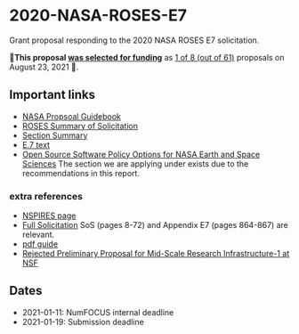 # 2020-NASA-ROSES-E7
Grant proposal responding to the 2020 NASA ROSES E7 solicitation.

🎉**This proposal [was selected for
funding](https://discourse.matplotlib.org/t/maplotlib-selected-for-nasa-roses-ostfl-2020/22303)**
as [1 of 8 (out of
61)](https://nspires.nasaprs.com/external/viewrepositorydocument/cmdocumentid=843923/solicitationId=%7B958CF134-D655-E512-B5AD-84501D14A0C1%7D/viewSolicitationDocument=1/OSTFL20%20Abstracts.pdf) proposals on August 23, 2021 🎉.

## Important links

 - [NASA Propsoal Guidebook](https://prod.nais.nasa.gov/pub/pub_library/srba/documents/2020_edition_Proposers_Guidebook.pdf)
 - [ROSES Summary of Solicitation](https://nspires.nasaprs.com/external/viewrepositorydocument/cmdocumentid=735965/solicitationId=%7B958CF134-D655-E512-B5AD-84501D14A0C1%7D/viewSolicitationDocument=1/ROSES%202020%20SoS%20ISS%20POC%20change%20070620.pdf)
 - [Section Summary](https://nspires.nasaprs.com/external/viewrepositorydocument/cmdocumentid=731325/amp;solicitationId=%7B8B0CEB4B-589D-C3E6-055E-3D5DD840126E%7D/amp;viewSolicitationDocument=1/E.1%20Cross%20Division%20Overview.pdf)
 - [E.7 text](https://nspires.nasaprs.com/external/viewrepositorydocument/cmdocumentid=731335/solicitationId=%7B958CF134-D655-E512-B5AD-84501D14A0C1%7D/viewSolicitationDocument=1/E.7%20OS%20tools%20Amend%2059%20phone%20correct.pdf)
 - [Open Source Software Policy Options for NASA Earth and Space Sciences](https://sites.nationalacademies.org/SSB/CurrentProjects/SSB_178892)
   The section we are applying under exists due to the recommendations
   in this report.

### extra references

 - [NSPIRES page](https://nspires.nasaprs.com/external/solicitations/summary.do?solId={958CF134-D655-E512-B5AD-84501D14A0C1}&path=&method=init)
 - [Full Solicitation](https://nspires.nasaprs.com/external/viewrepositorydocument/cmdocumentid=735966/solicitationId=%7B958CF134-D655-E512-B5AD-84501D14A0C1%7D/viewSolicitationDocument=1/FULL%20ROSES-2020_Amend78_clarify.pdf) SoS (pages 8-72) and Appendix E7 (pages 864-867) are relevant.
 - [pdf guide](https://nspires.nasaprs.com/tutorials/PDF_Guidelines.pdf)
 - [Rejected Preliminary Proposal for Mid-Scale Research Infrastructure-1 at NSF](https://figshare.com/articles/journal_contribution/Mid-Scale_Research_Infrastructure_-_The_Scientific_Python_Ecosystem/8009441)

## Dates

 - 2021-01-11: NumFOCUS internal deadline
 - 2021-01-19: Submission deadline
